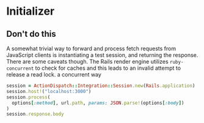 # Initializer

## Don't do this

A somewhat trivial way to forward and process fetch requests from JavaScript
clients is instantiating a test session, and returning the response. There are
some caveats though. The Rails render engine utilizes `ruby-concurrent` to check
for caches and this leads to an invalid attempt to release a read lock.
a concurrent way 

```ruby
session = ActionDispatch::Integration::Session.new(Rails.application)
session.host!("localhost:3000")
session.process(
  options[:method], url.path, params: JSON.parse!(options[:body])
)
session.response.body
```
